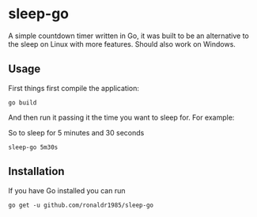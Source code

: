 # sleep-go

A simple countdown timer written in Go, it was built to be an alternative to the sleep on Linux with more features.  Should also work on Windows.

## Usage

First things first compile the application: 

    go build

 And then run it passing it the time you want to sleep for. For example:

So to sleep for 5 minutes and 30 seconds

    sleep-go 5m30s 

## Installation

If you have Go installed you can run

    go get -u github.com/ronaldr1985/sleep-go

